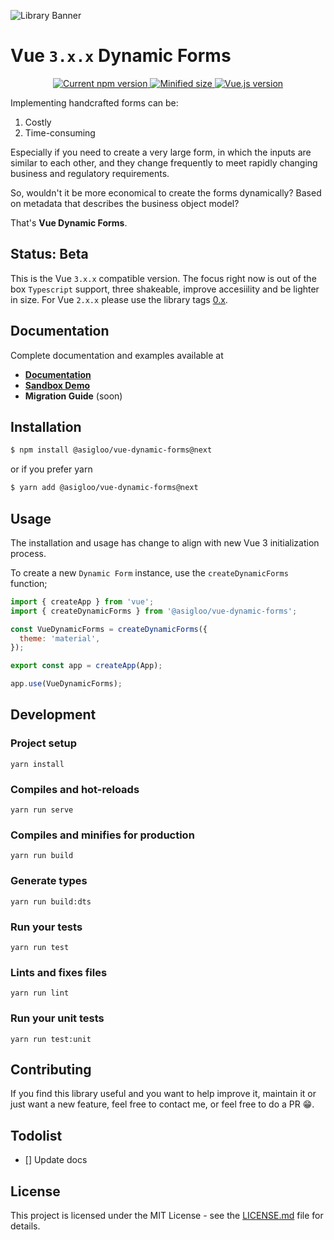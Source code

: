 ![Library Banner](https://res.cloudinary.com/alvarosaburido/image/upload/v1589993773/portfolio/web/vue-dynamic-forms/open-graph-preview_kv4glm.png)

# Vue `3.x.x` Dynamic Forms

<p align="center">
  <a href="https://www.npmjs.com/package/@asigloo/vue-dynamic-forms">
    <img src="https://badgen.net/npm/v/@asigloo/vue-dynamic-forms/next" alt="Current npm version">
  </a>
  <a href="https://bundlephobia.com/result?p=@asigloo/vue-dynamic-forms@next">
    <img src="https://flat.badgen.net/bundlephobia/min/@asigloo/vue-dynamic-forms@next" alt="Minified size">
  </a>
  <a href="https://vuejs.org">
    <img src="https://flat.badgen.net/badge/vue.js/3.x.x/4fc08d?icon=github" alt="Vue.js version">
  </a>
</p>

Implementing handcrafted forms can be:

1. Costly
2. Time-consuming

Especially if you need to create a very large form, in which the inputs are similar to each other, and they change frequently to meet rapidly changing business and regulatory requirements.

So, wouldn't it be more economical to create the forms dynamically? Based on metadata that describes the business object model?

That's **Vue Dynamic Forms**.

## Status: Beta

This is the Vue `3.x.x` compatible version. The focus right now is out of the box `Typescript` support, three shakeable, improve accesiility and be lighter in size. For Vue `2.x.x` please use the library tags [0.x](https://github.com/alvarosaburido/vue-dynamic-forms/tree/0.x).

## Documentation

Complete documentation and examples available at

- **[Documentation](https://vue-dynamic-forms.netlify.app)**
- **[Sandbox Demo](https://codesandbox.io/s/vue-dynamic-forms-ftzes)**
- **Migration Guide** (soon)

## Installation

```bash
$ npm install @asigloo/vue-dynamic-forms@next
```

or if you prefer yarn

```bash
$ yarn add @asigloo/vue-dynamic-forms@next
```

## Usage

The installation and usage has change to align with new Vue 3 initialization process.

To create a new `Dynamic Form` instance, use the `createDynamicForms` function;

```js
import { createApp } from 'vue';
import { createDynamicForms } from '@asigloo/vue-dynamic-forms';

const VueDynamicForms = createDynamicForms({
  theme: 'material',
});

export const app = createApp(App);

app.use(VueDynamicForms);
```

## Development

### Project setup

```
yarn install
```

### Compiles and hot-reloads

```
yarn run serve
```

### Compiles and minifies for production

```
yarn run build
```

### Generate types

```
yarn run build:dts
```

### Run your tests

```
yarn run test
```

### Lints and fixes files

```
yarn run lint
```

### Run your unit tests

```
yarn run test:unit
```

## Contributing

If you find this library useful and you want to help improve it, maintain it or just want a new feature, feel free to contact me, or feel free to do a PR 😁.

## Todolist

- [] Update docs

## License

This project is licensed under the MIT License - see the [LICENSE.md](LICENSE.md) file for details.
